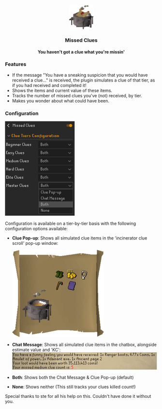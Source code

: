 <div align="center">
    <img src="icon.png" alt="Logo" width="80" height="80">
    <h3>Missed Clues</h3>
    <h4>You haven't got a clue what you're missin'</h4>
</div>

### Features
* If the message "You have a sneaking suspicion that you would have received a clue..." is received, the plugin simulates a clue of that tier, as if you had received and completed it!
* Shows the items and current value of these items.
* Tracks the number of missed clues you've (not) received, by tier.
* Makes you wonder about what could have been.

### Configuration
 
<img src="readme_images/exampleconfig.png" alt="Example Configuration">

Configuration is available on a tier-by-tier basis with the following configuration options available:
* <b>Clue Pop-up</b>: Shows all simulated clue items in the 'incinerator clue scroll' pop-up window:

  <img src="readme_images/exampleclue.png" alt="Example Clue Scroll">
* <b>Chat Message</b>: Shows all simulated clue items in the chatbox, alongside estimate value and 'KC':
  <img src="readme_images/exampletextbox.png" alt="Example Text Box">
* <b>Both</b>: Shows both the Chat Message & Clue Pop-up (default)
* <b>None</b>: Shows neither (This still tracks your clues killed count!)

Special thanks to ste for all his help on this. Couldn't have done it without you.
